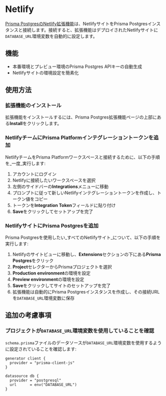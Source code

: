 # Netlify

[Prisma PostgresのNetlify拡張機能](https://www.netlify.com/integrations/prisma)は、NetlifyサイトをPrisma Postgresインスタンスと接続します。接続すると、拡張機能はデプロイされたNetlifyサイトに`DATABASE_URL`環境変数を自動的に設定します。

## 機能

- 本番環境とプレビュー環境のPrisma Postgres APIキーの自動生成
- Netlifyサイトの環境設定を簡素化

## 使用方法

### 拡張機能のインストール

拡張機能をインストールするには、Prisma Postgres拡張機能ページの上部にある**Install**をクリックします。

### NetlifyチームにPrisma Platformインテグレーショントークンを追加

NetlifyチームをPrisma Platformワークスペースと接続するために、以下の手順を_一度_実行します:

1. アカウントにログイン
2. Netlifyに接続したいワークスペースを選択
3. 左側のサイドバーの**Integrations**メニューに移動
4. プロンプトに従って新しいNetlifyインテグレーショントークンを作成し、トークン値をコピー
5. トークンを**Integration Token**フィールドに貼り付け
6. **Save**をクリックしてセットアップを完了

### NetlifyサイトにPrisma Postgresを追加

Prisma Postgresを使用したい_すべてのNetlifyサイト_について、以下の手順を実行します:

1. Netlifyのサイトビューに移動し、**Extensions**セクションの下にある**Prisma Postgres**をクリック
2. **Project**セレクターからPrismaプロジェクトを選択
3. **Production environment**の環境を設定
4. **Preview environment**の環境を設定
5. **Save**をクリックしてサイトのセットアップを完了
6. 拡張機能は自動的にPrisma Postgresインスタンスを作成し、その接続URLを`DATABASE_URL`環境変数に保存

## 追加の考慮事項

### プロジェクトが`DATABASE_URL`環境変数を使用していることを確認

`schema.prisma`ファイルのデータソースが`DATABASE_URL`環境変数を使用するように設定されていることを確認します:

```prisma
generator client {
  provider = "prisma-client-js"
}

datasource db {
  provider = "postgresql"
  url      = env("DATABASE_URL")
}
```
